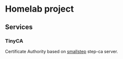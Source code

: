 # Homelab project

## Services

### TinyCA

Certificate Authority based on [smallstep](https://smallstep.com/) step-ca server.
